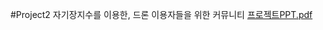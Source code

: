 #Project2 
자기장지수를 이용한, 드론 이용자들을 위한 커뮤니티
[프로젝트PPT.pdf](https://github.com/subinee1/-/files/8785030/1.pdf)

